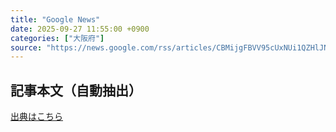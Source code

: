 ```yaml
---
title: "Google News"
date: 2025-09-27 11:55:00 +0900
categories: ["大阪府"]
source: "https://news.google.com/rss/articles/CBMijgFBVV95cUxNUi1QZHlJNWxpeldpcUdUTzd6LUhmdnNHMzNxM3hXcHJTSUt4MDRqM3pIVkhTS2tJQTVzbFNtanpXMUlWeVR3Q2hpX1l3RjVPdmtZWElhN01RMmViWDIzZWtVUHMyUWxjYzd0dkNYZ2FONk8wV3FvZmt3ZjJ0dTJBdUI0M3lVSFBLZUR2M0pR0gGTAUFVX3lxTE52OEZrQk93QnZFclN6d2RNRmNTTXFYZ2hSckJuTjRYZkNQLU1pVHRCTVY4eFh3M3FTdUdtdl9ERVNqeEtuTlFNbHFDdlRvTnVlcXhXUzFYaUJQVDluWUlhUkZBU0FENTUxcDRKYmY2OTJ4MXRDU3lMc3FPdFl4aXRNUXE3NTRKU2tlUzlGVERvU3Bhdw?oc=5"
---
```


## 記事本文（自動抽出）
<body class="y0K44d EA71Tc" id="readabilityBody"></body>

[出典はこちら](https://news.google.com/rss/articles/CBMijgFBVV95cUxNUi1QZHlJNWxpeldpcUdUTzd6LUhmdnNHMzNxM3hXcHJTSUt4MDRqM3pIVkhTS2tJQTVzbFNtanpXMUlWeVR3Q2hpX1l3RjVPdmtZWElhN01RMmViWDIzZWtVUHMyUWxjYzd0dkNYZ2FONk8wV3FvZmt3ZjJ0dTJBdUI0M3lVSFBLZUR2M0pR0gGTAUFVX3lxTE52OEZrQk93QnZFclN6d2RNRmNTTXFYZ2hSckJuTjRYZkNQLU1pVHRCTVY4eFh3M3FTdUdtdl9ERVNqeEtuTlFNbHFDdlRvTnVlcXhXUzFYaUJQVDluWUlhUkZBU0FENTUxcDRKYmY2OTJ4MXRDU3lMc3FPdFl4aXRNUXE3NTRKU2tlUzlGVERvU3Bhdw?oc=5)
